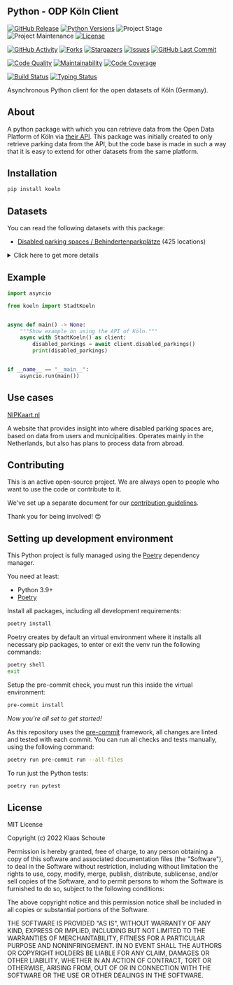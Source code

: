 ## Python - ODP Köln Client

<!-- PROJECT SHIELDS -->
[![GitHub Release][releases-shield]][releases]
[![Python Versions][python-versions-shield]][pypi]
![Project Stage][project-stage-shield]
![Project Maintenance][maintenance-shield]
[![License][license-shield]](LICENSE)

[![GitHub Activity][commits-shield]][commits-url]
[![Forks][forks-shield]][forks-url]
[![Stargazers][stars-shield]][stars-url]
[![Issues][issues-shield]][issues-url]
[![GitHub Last Commit][last-commit-shield]][commits-url]

[![Code Quality][code-quality-shield]][code-quality]
[![Maintainability][maintainability-shield]][maintainability-url]
[![Code Coverage][codecov-shield]][codecov-url]

[![Build Status][build-shield]][build-url]
[![Typing Status][typing-shield]][typing-url]

Asynchronous Python client for the open datasets of Köln (Germany).

## About

A python package with which you can retrieve data from the Open Data Platform of Köln via [their API][api]. This package was initially created to only retrieve parking data from the API, but the code base is made in such a way that it is easy to extend for other datasets from the same platform.

## Installation

```bash
pip install koeln
```

## Datasets

You can read the following datasets with this package:

- [Disabled parking spaces / Behindertenparkplätze][disabled_parkings] (425 locations)

<details>
    <summary>Click here to get more details</summary>

### Disabled parking spaces

Parameters:

- **limit** (default: 10) - How many results you want to retrieve.

| Variable | Type | Description |
| :------- | :--- | :---------- |
| `entry_id` | integer | The ID for the parking location |
| `number` | integer | The number of the parking spaces on this location |
| `district` | string | The district name where the parking location is located |
| `district_nr` | integer | The district number where the parking location is located |
| `note` | string | A note about the parking location |
| `longitude` | float | The longitude of the parking location |
| `latitude` | float | The latitude of the parking location |
</details>

## Example

```python
import asyncio

from koeln import StadtKoeln


async def main() -> None:
    """Show example on using the API of Köln."""
    async with StadtKoeln() as client:
        disabled_parkings = await client.disabled_parkings()
        print(disabled_parkings)


if __name__ == "__main__":
    asyncio.run(main())
```

## Use cases

[NIPKaart.nl][nipkaart]

A website that provides insight into where disabled parking spaces are, based
on data from users and municipalities. Operates mainly in the Netherlands, but
also has plans to process data from abroad.

## Contributing

This is an active open-source project. We are always open to people who want to
use the code or contribute to it.

We've set up a separate document for our
[contribution guidelines](CONTRIBUTING.md).

Thank you for being involved! :heart_eyes:

## Setting up development environment

This Python project is fully managed using the [Poetry][poetry] dependency
manager.

You need at least:

- Python 3.9+
- [Poetry][poetry-install]

Install all packages, including all development requirements:

```bash
poetry install
```

Poetry creates by default an virtual environment where it installs all
necessary pip packages, to enter or exit the venv run the following commands:

```bash
poetry shell
exit
```

Setup the pre-commit check, you must run this inside the virtual environment:

```bash
pre-commit install
```

*Now you're all set to get started!*

As this repository uses the [pre-commit][pre-commit] framework, all changes
are linted and tested with each commit. You can run all checks and tests
manually, using the following command:

```bash
poetry run pre-commit run --all-files
```

To run just the Python tests:

```bash
poetry run pytest
```

## License

MIT License

Copyright (c) 2022 Klaas Schoute

Permission is hereby granted, free of charge, to any person obtaining a copy
of this software and associated documentation files (the "Software"), to deal
in the Software without restriction, including without limitation the rights
to use, copy, modify, merge, publish, distribute, sublicense, and/or sell
copies of the Software, and to permit persons to whom the Software is
furnished to do so, subject to the following conditions:

The above copyright notice and this permission notice shall be included in all
copies or substantial portions of the Software.

THE SOFTWARE IS PROVIDED "AS IS", WITHOUT WARRANTY OF ANY KIND, EXPRESS OR
IMPLIED, INCLUDING BUT NOT LIMITED TO THE WARRANTIES OF MERCHANTABILITY,
FITNESS FOR A PARTICULAR PURPOSE AND NONINFRINGEMENT. IN NO EVENT SHALL THE
AUTHORS OR COPYRIGHT HOLDERS BE LIABLE FOR ANY CLAIM, DAMAGES OR OTHER
LIABILITY, WHETHER IN AN ACTION OF CONTRACT, TORT OR OTHERWISE, ARISING FROM,
OUT OF OR IN CONNECTION WITH THE SOFTWARE OR THE USE OR OTHER DEALINGS IN THE
SOFTWARE.

[api]: https://offenedaten-koeln.de
[disabled_parkings]: https://offenedaten-koeln.de/dataset/behindertenparkpl%C3%A4tze-k%C3%B6ln
[nipkaart]: https://www.nipkaart.nl

<!-- MARKDOWN LINKS & IMAGES -->
[build-shield]: https://github.com/klaasnicolaas/python-koeln/actions/workflows/tests.yaml/badge.svg
[build-url]: https://github.com/klaasnicolaas/python-koeln/actions/workflows/tests.yaml
[code-quality-shield]: https://img.shields.io/lgtm/grade/python/g/klaasnicolaas/python-koeln.svg?logo=lgtm&logoWidth=18
[code-quality]: https://lgtm.com/projects/g/klaasnicolaas/python-koeln/context:python
[commits-shield]: https://img.shields.io/github/commit-activity/y/klaasnicolaas/python-koeln.svg
[commits-url]: https://github.com/klaasnicolaas/python-koeln/commits/main
[codecov-shield]: https://codecov.io/gh/klaasnicolaas/python-koeln/branch/main/graph/badge.svg?token=OZgV3Ib3Er
[codecov-url]: https://codecov.io/gh/klaasnicolaas/python-koeln
[forks-shield]: https://img.shields.io/github/forks/klaasnicolaas/python-koeln.svg
[forks-url]: https://github.com/klaasnicolaas/python-koeln/network/members
[issues-shield]: https://img.shields.io/github/issues/klaasnicolaas/python-koeln.svg
[issues-url]: https://github.com/klaasnicolaas/python-koeln/issues
[license-shield]: https://img.shields.io/github/license/klaasnicolaas/python-koeln.svg
[last-commit-shield]: https://img.shields.io/github/last-commit/klaasnicolaas/python-koeln.svg
[maintenance-shield]: https://img.shields.io/maintenance/yes/2022.svg
[maintainability-shield]: https://api.codeclimate.com/v1/badges/cb6cb45c337d037071b7/maintainability
[maintainability-url]: https://codeclimate.com/github/klaasnicolaas/python-koeln/maintainability
[project-stage-shield]: https://img.shields.io/badge/project%20stage-experimental-yellow.svg
[pypi]: https://pypi.org/project/koeln/
[python-versions-shield]: https://img.shields.io/pypi/pyversions/koeln
[typing-shield]: https://github.com/klaasnicolaas/python-koeln/actions/workflows/typing.yaml/badge.svg
[typing-url]: https://github.com/klaasnicolaas/python-koeln/actions/workflows/typing.yaml
[releases-shield]: https://img.shields.io/github/release/klaasnicolaas/python-koeln.svg
[releases]: https://github.com/klaasnicolaas/python-koeln/releases
[stars-shield]: https://img.shields.io/github/stars/klaasnicolaas/python-koeln.svg
[stars-url]: https://github.com/klaasnicolaas/python-koeln/stargazers

[poetry-install]: https://python-poetry.org/docs/#installation
[poetry]: https://python-poetry.org
[pre-commit]: https://pre-commit.com
